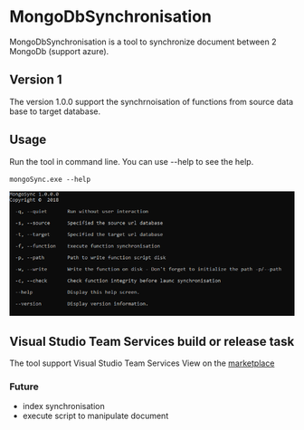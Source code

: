 # MongoDbSynchronisation
MongoDbSynchronisation is a tool to synchronize document between 2 MongoDb (support azure).

## Version 1
The version 1.0.0 support the synchrnoisation of functions from source data base to target database.

## Usage
Run the tool in command line. You can use --help to see the help.

    mongoSync.exe --help

![help](https://raw.githubusercontent.com/michelcedric/MongoDbSynchronisation/master/help.PNG)

## Visual Studio Team Services build or release task
The tool support Visual Studio Team Services
View on the [marketplace](https://marketplace.visualstudio.com/items?itemName=Cedric-Michel.build-release-task#overview)


### Future
* index synchronisation
* execute script to manipulate document

